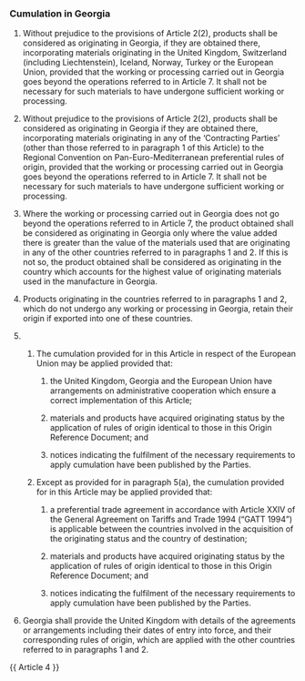 ### Cumulation in Georgia

1. Without prejudice to the provisions of Article 2(2), products shall be considered as originating in Georgia, if they are obtained there, incorporating materials originating in the United Kingdom, Switzerland (including Liechtenstein), Iceland, Norway, Turkey or the European Union, provided that the working or processing carried out in Georgia goes beyond the operations referred to in Article 7. It shall not be necessary for such materials to have undergone sufficient working or processing.

2. Without prejudice to the provisions of Article 2(2), products shall be considered as originating in Georgia if they are obtained there, incorporating materials originating in any of the ‘Contracting Parties’ (other than those referred to in paragraph 1 of this Article) to the Regional Convention on Pan-Euro-Mediterranean preferential rules of origin, provided that the working or processing carried out in Georgia goes beyond the operations referred to in Article 7. It shall not be necessary for such materials to have undergone sufficient working or processing.

3. Where the working or processing carried out in Georgia does not go beyond the operations referred to in Article 7, the product obtained shall be considered as originating in Georgia only where the value added there is greater than the value of the materials used that are originating in any of the other countries referred to in paragraphs 1 and 2. If this is not so, the product obtained shall be considered as originating in the country which accounts for the highest value of originating materials used in the manufacture in Georgia.

4. Products originating in the countries referred to in paragraphs 1 and 2, which do not undergo any working or processing in Georgia, retain their origin if exported into one of these countries.

5. 
   1. The cumulation provided for in this Article in respect of the European Union may be applied provided that:
      1. the United Kingdom, Georgia and the European Union have arrangements on administrative cooperation which ensure a correct implementation of this Article;

      2. materials and products have acquired originating status by the application of rules of origin identical to those in this Origin Reference Document; and

      3. notices indicating the fulfilment of the necessary requirements to apply cumulation have been published by the Parties.

   2. Except as provided for in paragraph 5(a), the cumulation provided for in this Article may be applied provided that:

      1. a preferential trade agreement in accordance with Article XXIV of the General Agreement on Tariffs and Trade 1994 (“GATT 1994”) is applicable between the countries involved in the acquisition of the originating status and the country of destination;

      2. materials and products have acquired originating status by the application of rules of origin identical to those in this Origin Reference Document; and

      3. notices indicating the fulfilment of the necessary requirements to apply cumulation have been published by the Parties.

6. Georgia shall provide the United Kingdom with details of the agreements or arrangements including their dates of entry into force, and their corresponding rules of origin, which are applied with the other countries referred to in paragraphs 1 and 2.

{{ Article 4 }}
